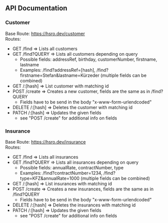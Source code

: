 ## API Documentation
### Customer  
Base Route: https://hsro.dev/customer  
Routes:
* GET /find => Lists all customers
* GET /find?QUERY => Lists all customers depending on query
    * Possible fields: addressRef, birthday, customerNumber, firstname, lastname
    * Examples: /find?addressRef=[hash], /find?firstname=Stefan&lastname=Kürzeder (multiple fields can be combined)
* GET /:[hash] => List customer with matching id
* POST /create => Creates a new customer, fields are the same as in /find?QUERY
    * Fields have to be send in the body "x-www-form-urlendcoded"
* DELETE /:[hash] => Deletes the customer with matching id
* PATCH /:[hash] => Updates the given fields 
    * see "POST /create" for additional info on fields

### Insurance  
Base Route: https://hsro.dev/insurance  
Routes:
* GET /find => Lists all insurances
* GET /find?QUERY => Lists all insurances depending on query
    * Possible fields: annualRate, contractNumber, type
    * Examples: /find?contractNumber=1234, /find?type=KFZ&annualRate=1000 (multiple fields can be combined)
* GET /:[hash] => List insurances with matching id
* POST /create => Creates a new insurances, fields are the same as in /find?QUERY
    * Fields have to be send in the body "x-www-form-urlendcoded"
* DELETE /:[hash] => Deletes the insurances with matching id
* PATCH /:[hash] => Updates the given fields 
    * see "POST /create" for additional info on fields

